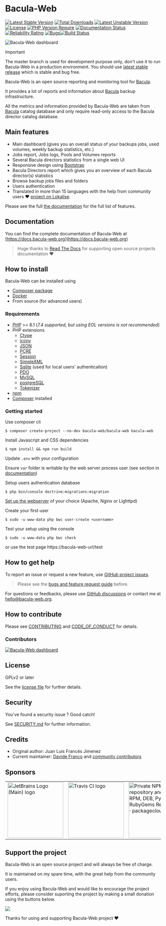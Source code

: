 # Bacula-Web

[![Latest Stable Version](http://poser.pugx.org/bacula-web/bacula-web/v)](https://packagist.org/packages/bacula-web/bacula-web) [![Total Downloads](http://poser.pugx.org/bacula-web/bacula-web/downloads)](https://packagist.org/packages/bacula-web/bacula-web) [![Latest Unstable Version](http://poser.pugx.org/bacula-web/bacula-web/v/unstable)](https://packagist.org/packages/bacula-web/bacula-web) [![License](http://poser.pugx.org/bacula-web/bacula-web/license)](https://packagist.org/packages/bacula-web/bacula-web) [![PHP Version Require](http://poser.pugx.org/bacula-web/bacula-web/require/php)](https://packagist.org/packages/bacula-web/bacula-web) [![Documentation Status](https://readthedocs.org/projects/bacula-web/badge/?version=latest)](http://docs.bacula-web.org/en/master/?badge=latest) [![Reliability Rating](https://sonarcloud.io/api/project_badges/measure?project=bacula-web_bacula-web&metric=reliability_rating)](https://sonarcloud.io/summary/new_code?id=bacula-web_bacula-web) [![Bugs](https://sonarcloud.io/api/project_badges/measure?project=bacula-web_bacula-web&metric=bugs)](https://sonarcloud.io/summary/new_code?id=bacula-web_bacula-web)[![Build Status](https://app.travis-ci.com/bacula-web/bacula-web.svg?branch=master)](https://app.travis-ci.com/bacula-web/bacula-web)

![Bacula-Web dashboard](https://www.bacula-web.org/bacula-web-dashboard.png)

> [!IMPORTANT]
> The master branch is used for development purpose only, don't use it to run Bacula-Web in a production environment.
> You should use [latest stable release](https://github.com/bacula-web/bacula-web/releases/tag/v9.5.1) which is stable and bug free.

Bacula-Web is an open source reporting and monitoring tool for [Bacula](https://www.bacula.org).

It provides a lot of reports and information about [Bacula](https://www.bacula.org) backup infrastructure.

All the metrics and information provided by Bacula-Web are taken from [Bacula](https://www.bacula.org) catalog database
and only require read-only access to the Bacula director catalog database.

## Main features

- Main dashboard (gives you an overall status of your backups jobs, used volumes, weekly backup statistics, etc.)
- Jobs report, Jobs logs, Pools and Volumes reports
- Several Bacula directors statistics from a single web UI
- Responsive design using [Bootstrap](https://getbootstrap.com/)
- Bacula Directors report which gives you an overview of each Bacula director(s) statistics
- Browse backup jobs files and folders
- Users authentication
- Translated in more than 15 languages with the help from community users :heart: [project on Lokalise](https://app.lokalise.com/public/95070757669f26e4c3f8e9.76656729/).

Please see the full [the documentation](https://docs.bacula-web.org/en/latest/01_about/features.html) for the full list of features. 

## Documentation

You can find the complete documentation of Bacula-Web at [https://docs.bacula-web.org](https://docs.bacula-web.org)

> Huge thanks to [Read The Docs](https://readthedocs.org/) for supporting open source projects documentation :heart:

## How to install

Bacula-Web can be installed using

- [Composer package](https://packagist.org/packages/bacula-web/bacula-web)
- [Docker](docker/README.md)
- From source (for advanced users)

### Requirements

- [PHP](https://www.php.net/) >= 8.1 (*7.4 supported, but using EOL versions is not recommended*)
- PHP extensions
  - [Ctype](https://www.php.net/book.ctype)
  - [iconv](https://www.php.net/book.iconv)
  - [JSON](https://www.php.net/book.json)
  - [PCRE](https://www.php.net/book.pcre)
  - [Session](https://www.php.net/book.session)
  - [SimpleXML](https://www.php.net/book.simplexml)
  - [Sqlite](https://www.php.net/manual/en/book.sqlite3.php) (used for local users' authentication)
  - [PDO](https://www.php.net/manual/en/book.pdo.php)
  - [MySQL](https://www.php.net/manual/en/set.mysqlinfo.php)
  - [postgreSQL](https://www.php.net/manual/en/book.pgsql.php)
  - [Tokenizer](https://www.php.net/book.tokenizer)
- [npm](https://nodejs.org/en/learn/getting-started/an-introduction-to-the-npm-package-manager)
- [Composer](https://getcomposer.org/doc/00-intro.md) installed

### Getting started

Use composer cli
```shell
$ composer create-project --no-dev bacula-web/bacula-web bacula-web
```

Install Javascript and CSS dependencies
```shell
$ npm install && npm run build
```

Update `.env` with your configuration 

Ensure `var` folder is writable by the web server process user (see section in [documentation](https://docs.bacula-web.org/en/latest/02_install/installcomposer.html#fix-files-folders-ownership-and-permissions))

Setup users authentication database
```shell
$ php bin/console doctrine:migrations:migration
```

[Set up the webserver](https://docs.bacula-web.org/en/latest/02_install/webserver-setup.html#web-server-setup-and-configuration) of your choice (Apache, Nginx or Lighttpd)

Create your first user

```shell
$ sudo -u www-data php bwc user-create <username>
```

Test your setup using the console

```shell
$ sudo -u www-data php bwc check
```

or use the test page https://bacula-web-url/test

## How to get help

To report an issue or request a new feature, use [GitHub project issues](https://github.com/bacula-web/bacula-web/issues).

> Please see the [bugs and feature request guide](https://docs.bacula-web.org/en/latest/03_get-help/support.html) before.

For questions or feedbacks, please use [GitHub discussions](https://github.com/bacula-web/bacula-web/discussions) or 
contact me at [hello@bacula-web.org](mailto:hello@bacula-web.org).

## How to contribute

Please see [CONTRIBUTING](CONTRIBUTING.md) and [CODE_OF_CONDUCT](CODE_OF_CONDUCT.md) for details.

### Contributors

<a href="https://github.com/bacula-web/bacula-web/graphs/contributors">
  <img src="https://contrib.rocks/image?repo=bacula-web/bacula-web" alt="Bacula-Web dashboard" />
</a>

## License

GPLv2 or later

See the [license file](LICENSE) for further details.

## Security

You've found a security issue ? Good catch!

See [SECURITY.md](SECURITY.md) for further information.

## Credits

- Original author: Juan Luis Francés Jimenez
- Current maintainer: [Davide Franco](https://github.com/dfranco)
  and [community contributors](https://github.com/bacula-web/bacula-web/graphs/contributors)

## Sponsors

<table>
  <tr>
    <td><a href="https://jb.gg/OpenSourceSupport"><img width="180px" src="https://resources.jetbrains.com/storage/products/company/brand/logos/jb_beam.svg" alt="JetBrains Logo (Main) logo"></a></td>
    <td><a href="https://www.travis-ci.com"><img width="180px" src="https://www.travis-ci.com/wp-content/uploads/2022/05/TravisCI-Full-Color.png" alt="Travis CI logo"></a></td>
    <td><a href="https://packagecloud.io/"><img width="180px" alt="Private NPM repository and Maven, RPM, DEB, PyPi and RubyGems Repository · packagecloud" src="https://packagecloud.io/images/packagecloud-badge.png" /></a></td>
    <td><a href="https://lokalise.com/"><img width="180px" alt="Lokalise logo" src="https://www.bacula-web.org/sponsors/lokalise_logo_colour_black_text.png" /></a></td>
  </tr>
</table>

## Support the project

Bacula-Web is an open source project and will always be free of charge.

It is maintained on my spare time, with the great help from the community users.

If you enjoy using Bacula-Web and would like to encourage the project efforts, please consider suporting the project by making a small donation
using the buttons below.

<a href="https://www.buymeacoffee.com/baculaweb"><img src="https://img.buymeacoffee.com/button-api/?text=Support the project&emoji=&slug=baculaweb&button_colour=FFDD00&font_colour=000000&font_family=Inter&outline_colour=000000&coffee_colour=ffffff" /></a>

Thanks for using and supporting Bacula-Web project :heart:
